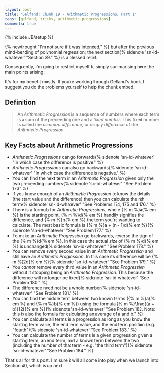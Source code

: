 ```yaml
---
layout: post
title: "Gelfand: Chunk 19 - Arithmetic Progressions, Part 1"
tags: [gelfand, tricks, arithmetic-progressions]
comments: true
---
```

{% include JB/setup %}

{% newthought "I'm not sure if it was intended," %} but after the previous mind-bending of polynomial regression; the next section{% sidenote 'sn-id-whatever' "Section 39." %} is a blessed relief.  

Consequently, I'm going to restrict myself to simply summarising here the main points arising.  

It's for my benefit mostly.  If you're working through Gelfand's book, I suggest you do the problems yourself to help the chunk embed.

## Definition

> An _Arithmetic Progression_ is a sequence of numbers where each term is a sum of the preceeding one and a _fixed number_. This fixed number is called the _common difference_, or simply _difference_ of the _Arithmetic Progression_.

## Key Facts about Arithmetic Progressions
 * _Arithmetic Progressions_ can go forwards{% sidenote 'sn-id-whatever' "In which case the difference is positive." %}
 * _Arithmetic Progressions_ can also go backwards{% sidenote 'sn-id-whatever' "In which case the difference is negative." %}
 * You can find the next term in an _Arithmetic Progression_ given only the two preceeding numbers{% sidenote 'sn-id-whatever' "See Problem 173" %}
 * If you know enough of an _Arithmetic Progression_ to know the details (the start value and the difference) then you can calculate the nth term{% sidenote 'sn-id-whatever' "See Problems 174, 175 and 176." %}
 * There is a formula for _Arithmetic Progressions_, where {% m %}a{% em %} is the starting point, {% m %}d{% em %} handily signifies the difference, and {% m %}n{% em %} the term you're wanting to calculate. The most basic formula is {% m %}a + (n - 1)d{% em %}{% sidenote 'sn-id-whatever' "See Problem 177." %}
 * To make an _Arithmetic Progression_ go backwards, reverse the sign of the {% m %}d{% em %}.  In this case the actual _size_ of {% m %}d{% em %} is unchanged{% sidenote 'sn-id-whatever' "See Problem 178." %}
 * You can remove every second value in an _Arithmetic Progression_ and still have an _Arithmetic Progression_. In this case its difference will be {% m %}2d{% em %}{% sidenote 'sn-id-whatever' "See Problem 179." %}
 * You _cannot_ remove every third value in an _Arithmetic Progression_ without it stopping being an _Arithmetic Progression_. This because the difference will no longer be fixed{% sidenote 'sn-id-whatever' "See Problem 180." %}
 * The difference need not be a whole number{% sidenote 'sn-id-whatever' "See Problem 181." %}
 * You can find the middle term between two known terms ({% m %}a{% em %} and {% m %}b{% em %}) using the formula {% m %}\frac{(a + b)}{2}{% em %}{% sidenote 'sn-id-whatever' "See Problem 182. Note: this is also the formula for calculating an average of a and b." %}
 * You can calculate all terms in a progression as long as you know the starting term value, the end term value, and the end term position (e.g. "fourth"){% sidenote 'sn-id-whatever' "See Problem 183." %}
 * You can calculate the number of terms in a given progression given a starting term, an end term, and a known term between the two (including the number of that term - e.g. "the third term"){% sidenote 'sn-id-whatever' "See Problem 184." %}

That's all for this post.  I'm sure it will all come into play when we launch into Section 40, which is up next.
